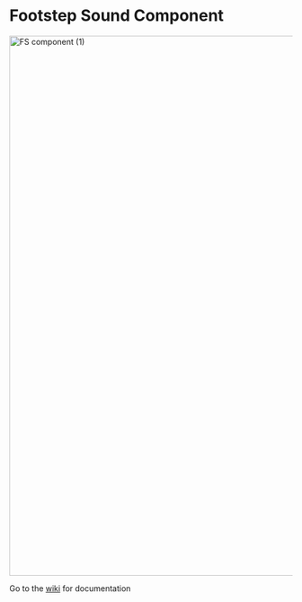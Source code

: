 # Footstep Sound Component
<img width="960" alt="FS component (1)" src="https://github.com/user-attachments/assets/410489c9-83ee-43ee-bdc7-56c1ed45a8ac">




Go to the [wiki](https://github.com/dylogaming/Footstep-Sound-Component/wiki) for documentation

